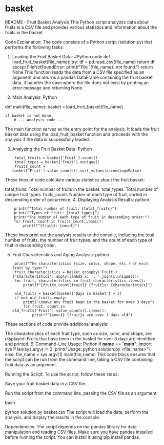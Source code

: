 # basket
README - Fruit Basket Analysis
This Python script analyzes data about fruits in a CSV file and provides various statistics and information about the fruits in the basket.

Code Explanation:
The code consists of a Python script (solution.py) that performs the following tasks:

1. Loading the Fruit Basket Data:
#Python code
def load_fruit_basket(file_name):
    try:
        df = pd.read_csv(file_name)
        return df
    except FileNotFoundError:
        print(f"File '{file_name}' not found.")
        return None
This function reads the data from a CSV file specified as an argument and returns a pandas DataFrame containing the fruit basket data. It handles the case where the file does not exist by printing an error message and returning None.

2. Main Analysis:
Python

def main(file_name):
    basket = load_fruit_basket(file_name)

    if basket is not None:
        # ... Analysis code ...
The main function serves as the entry point for the analysis. It loads the fruit basket data using the load_fruit_basket function and proceeds with the analysis if the data is successfully loaded.

3. Analyzing the Fruit Basket Data:
Python

        total_fruits = basket['Fruit'].count()
        total_types = basket['Fruit'].nunique()
        fruits_count = basket['Fruit'].value_counts().sort_values(ascending=False)
These lines of code calculate various statistics about the fruit basket:

total_fruits: Total number of fruits in the basket.
total_types: Total number of unique fruit types.
fruits_count: Number of each type of fruit, sorted in descending order of occurrence.
4. Displaying Analysis Results:
python

        print(f"Total number of fruit: {total_fruits}")
        print(f"Types of fruit: {total_types}")
        print("The number of each type of fruit in descending order:")
        for fruit, count in fruits_count.items():
            print(f"{fruit}: {count}")
These lines print out the analysis results to the console, including the total number of fruits, the number of fruit types, and the count of each type of fruit in descending order.

5. Fruit Characteristics and Aging Analysis:
python

        print("The characteristics (size, color, shape, etc.) of each fruit by type:")
        fruit_characteristics = basket.groupby('Fruit')['Characteristics'].apply(lambda x: ', '.join(x.unique()))
        for fruit, characteristics in fruit_characteristics.items():
            print(f"{fruits_count[fruit]} {fruit}s: {characteristics}")

        old_fruits = basket[basket['Days in Basket'] > 3]
        if not old_fruits.empty:
            print("\nHave any fruit been in the basket for over 3 days")
            for fruit, count in old_fruits['Fruit'].value_counts().items():
                print(f"{count} {fruit}s are over 3 days old")
These sections of code provide additional analysis:

The characteristics of each fruit type, such as size, color, and shape, are displayed.
Fruits that have been in the basket for over 3 days are identified and printed.
6. Command-Line Usage:
Python
if __name__ == "__main__":
    import sys
    if len(sys.argv) != 2:
        print("Usage: python solution.py <file_name>")
    else:
        file_name = sys.argv[1]
        main(file_name)
This code block ensures that the script can be run from the command line, taking a CSV file containing fruit data as an argument.

Running the Script:
To use the script, follow these steps:

Save your fruit basket data in a CSV file.

Run the script from the command line, passing the CSV file as an argument:

bash

python solution.py basket.csv
The script will load the data, perform the analysis, and display the results in the console.

Dependencies:
The script depends on the pandas library for data manipulation and reading CSV files. Make sure you have pandas installed before running the script. You can install it using pip install pandas.





